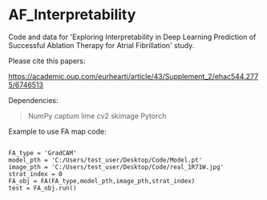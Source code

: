 # AF_Interpretability

Code and data for 'Exploring Interpretability in Deep Learning Prediction of Successful Ablation Therapy for Atrial Fibrillation' study.

Please cite this papers:

https://academic.oup.com/eurheartj/article/43/Supplement_2/ehac544.2775/6746513

Dependencies:

  > NumPy
  > captum
  > lime
  > cv2
  > skimage
  > Pytorch

Example to use FA map code:

<pre><code>
FA_type = 'GradCAM'
model_pth = 'C:/Users/test_user/Desktop/Code/Model.pt'
image_pth = 'C:/Users/test_user/Desktop/Code/real_1R71W.jpg'
strat_index = 0
FA_obj = FA(FA_type,model_pth,image_pth,strat_index)
test = FA_obj.run()

</code></pre>
